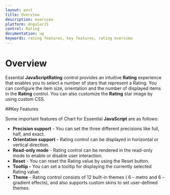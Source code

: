```yaml
---
layout: post
title: Overview
description: overview
platform: AngularJS
control: Rating
documentation: ug
keywords: rating features, key features, rating overview
---
```


# Overview

Essential **JavaScriptRating** control provides an intuitive **Rating** experience that enables you to select a number of stars that represent a Rating. You can configure the item size, orientation and the number of displayed items in the **Rating** control. You can also customize the **Rating** star image by using custom CSS.

##Key Features

Some important features of Chart for Essential **JavaScript** are as follows:

* **Precision support** - You can set the three different precisions like full, half, and exact.
* **Orientation support** - Rating control can be displayed in horizontal or vertical direction.
* **Read-only mode** - Rating control can be rendered in the read-only mode to enable or disable user interaction.
* **Reset** - You can reset the Rating value by using the Reset button.
* **Tooltip -** You can set a tooltip for displaying the currently selected Rating value.
* **Theme** - Rating control consists of 12 built-in themes ( 6 – metro and 6 – gradient effects), and also supports custom skins to set user-defined themes.



